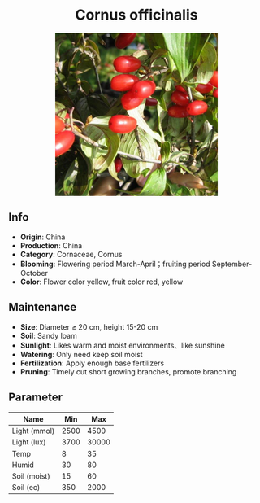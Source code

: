<h1 align='center'>Cornus officinalis</h1>
<p align="center">
    <img 
        align='center'
        width='320'
        src="../images/cornus officinalis.png" 
        alt='Cornus officinalis' />
</p>

## Info

 - **Origin**: China
 - **Production**: China
 - **Category**: Cornaceae, Cornus
 - **Blooming**: Flowering period March-April；fruiting period September-October
 - **Color**: Flower color yellow, fruit color red, yellow

## Maintenance

 - **Size**: Diameter ≥ 20 cm, height 15-20 cm
 - **Soil**: Sandy loam
 - **Sunlight**: Likes warm and moist environments、like sunshine
 - **Watering**: Only need keep soil moist
 - **Fertilization**: Apply enough base fertilizers
 - **Pruning**: Timely cut short growing branches, promote branching

## Parameter

| Name         | Min  | Max   |
|--------------|------|-------|
| Light (mmol) | 2500 | 4500  |
| Light (lux)  | 3700 | 30000 |
| Temp         | 8    | 35    |
| Humid        | 30   | 80    |
| Soil (moist) | 15   | 60    |
| Soil (ec)    | 350  | 2000  |